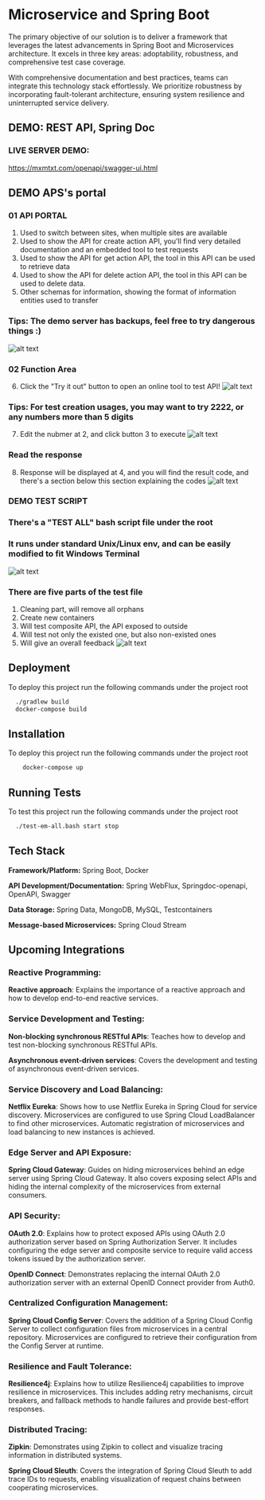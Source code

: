 
# Microservice and Spring Boot

The primary objective of our solution is to deliver a framework that leverages the latest advancements in Spring Boot and Microservices architecture. It excels in three key areas: adoptability, robustness, and comprehensive test case coverage.

With comprehensive documentation and best practices, teams can integrate this technology stack effortlessly. We prioritize robustness by incorporating fault-tolerant architecture, ensuring system resilience and uninterrupted service delivery.

## DEMO: REST API, Spring Doc
### LIVE SERVER DEMO:
https://mxmtxt.com/openapi/swagger-ui.html


## DEMO APS's portal
### 01 API PORTAL
1. Used to switch between sites, when multiple sites are available
2. Used to show the API for create action API, you'll find very detailed documentation and an embedded tool to test requests
3. Used to show the API for get action API, the tool in this API can be used to retrieve data
4. Used to show the API for delete action API, the tool in this API can be used to delete data.
5. Other schemas for information, showing the format of information entities used to transfer

### Tips: The demo server has backups, feel free to try dangerous things :)
![alt text](https://github.com/WorldOfCodecraft/Spring-Boot-MS/blob/master/res/01-OpenAI.png?raw=true)

### 02 Function Area

6. Click the "Try it out" button to open an online tool to test API!
![alt text](https://github.com/WorldOfCodecraft/Spring-Boot-MS/blob/master/res/02-API-test-1.png?raw=true)

### Tips: For test creation usages, you may want to try 2222, or any numbers more than 5 digits
7. Edit the nubmer at 2, and click button 3 to execute
![alt text](https://github.com/WorldOfCodecraft/Spring-Boot-MS/blob/master/res/03-API-test-2.png?raw=true)

### Read the response
8. Response will be displayed at 4, and you will find the result code, and there's a section below this section explaining the codes
![alt text](https://github.com/WorldOfCodecraft/Spring-Boot-MS/blob/master/res/04-API-test-3.png?raw=true)

### DEMO TEST SCRIPT
### There's a "TEST ALL" bash script file under the root
### It runs under standard Unix/Linux env, and can be easily modified to fit Windows Terminal
![alt text](https://github.com/WorldOfCodecraft/Spring-Boot-MS/blob/master/res/05-Prj-test-1.png?raw=true)

### There are five parts of the test file
1. Cleaning part, will remove all orphans
2. Create new containers
3. Will test composite API, the API exposed to outside
4. Will test not only the existed one, but also non-existed ones
5. Will give an overall feedback
![alt text](https://github.com/WorldOfCodecraft/Spring-Boot-MS/blob/master/res/06-Prj-test-2.png?raw=true)



## Deployment

To deploy this project run the following commands under the project root

```bash
  ./gradlew build
  docker-compose build
```


## Installation

To deploy this project run the following commands under the project root

```bash
    docker-compose up
```

## Running Tests

To test this project run the following commands under the project root

```bash
  ./test-em-all.bash start stop
```



## Tech Stack

**Framework/Platform:** Spring Boot, Docker

**API Development/Documentation:** Spring WebFlux, Springdoc-openapi,
OpenAPI, Swagger

**Data Storage:** Spring Data, MongoDB, MySQL, Testcontainers

**Message-based Microservices:** Spring Cloud Stream

## Upcoming Integrations

### Reactive Programming:

**Reactive approach**: Explains the importance of a reactive approach and how to develop end-to-end reactive services.

### Service Development and Testing:

**Non-blocking synchronous RESTful APIs**: Teaches how to develop and test non-blocking synchronous RESTful APIs.

**Asynchronous event-driven services**: Covers the development and testing of asynchronous event-driven services.

### Service Discovery and Load Balancing:

**Netflix Eureka**: Shows how to use Netflix Eureka in Spring Cloud for service discovery. Microservices are configured to use Spring Cloud LoadBalancer to find other microservices. Automatic registration of microservices and load balancing to new instances is achieved.

### Edge Server and API Exposure:

**Spring Cloud Gateway**: Guides on hiding microservices behind an edge server using Spring Cloud Gateway. It also covers exposing select APIs and hiding the internal complexity of the microservices from external consumers.

### API Security:

**OAuth 2.0**: Explains how to protect exposed APIs using OAuth 2.0 authorization server based on Spring Authorization Server. It includes configuring the edge server and composite service to require valid access tokens issued by the authorization server.

**OpenID Connect**: Demonstrates replacing the internal OAuth 2.0 authorization server with an external OpenID Connect provider from Auth0.

### Centralized Configuration Management:

**Spring Cloud Config Server**: Covers the addition of a Spring Cloud Config Server to collect configuration files from microservices in a central repository. Microservices are configured to retrieve their configuration from the Config Server at runtime.

### Resilience and Fault Tolerance:

**Resilience4j**: Explains how to utilize Resilience4j capabilities to improve resilience in microservices. This includes adding retry mechanisms, circuit breakers, and fallback methods to handle failures and provide best-effort responses.

### Distributed Tracing:

**Zipkin**: Demonstrates using Zipkin to collect and visualize tracing information in distributed systems.

**Spring Cloud Sleuth**: Covers the integration of Spring Cloud Sleuth to add trace IDs to requests, enabling visualization of request chains between cooperating microservices.

